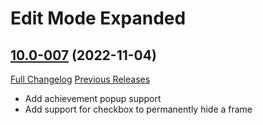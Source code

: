# Edit Mode Expanded

## [10.0-007](https://github.com/teelolws/EditModeExpanded/tree/10.0-007) (2022-11-04)
[Full Changelog](https://github.com/teelolws/EditModeExpanded/compare/10.0-006...10.0-007) [Previous Releases](https://github.com/teelolws/EditModeExpanded/releases)

- Add achievement popup support  
- Add support for checkbox to permanently hide a frame  
